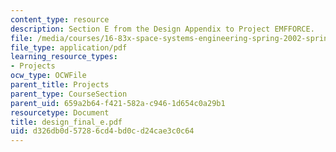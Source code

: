 ```yaml
---
content_type: resource
description: Section E from the Design Appendix to Project EMFFORCE.
file: /media/courses/16-83x-space-systems-engineering-spring-2002-spring-2003/d326db0d57286cd4bd0cd24cae3c0c64_design_final_e.pdf
file_type: application/pdf
learning_resource_types:
- Projects
ocw_type: OCWFile
parent_title: Projects
parent_type: CourseSection
parent_uid: 659a2b64-f421-582a-c946-1d654c0a29b1
resourcetype: Document
title: design_final_e.pdf
uid: d326db0d-5728-6cd4-bd0c-d24cae3c0c64
---
```

